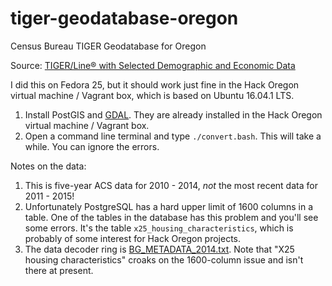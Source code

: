 # tiger-geodatabase-oregon
Census Bureau TIGER Geodatabase for Oregon

Source: [TIGER/Line® with Selected Demographic and Economic Data](https://www.census.gov/geo/maps-data/data/tiger-data.html)

I did this on Fedora 25, but it should work just fine in the Hack Oregon virtual machine / Vagrant box, which is based on Ubuntu 16.04.1 LTS.

1. Install PostGIS and [GDAL](http://www.gdal.org/). They are already installed in the Hack Oregon virtual machine / Vagrant box.
2. Open a command line terminal and type `./convert.bash`. This will take a while. You can ignore the errors.

Notes on the data:

1. This is five-year ACS data for 2010 - 2014, *not* the most recent data for 2011 - 2015!
2. Unfortunately PostgreSQL has a hard upper limit of 1600 columns in a table. One of the tables in the database has this problem and you'll see some errors. It's the table `x25_housing_characteristics`, which is probably of some interest for Hack Oregon projects.
3. The data decoder ring is [BG_METADATA_2014.txt](https://github.com/hackoregon/tiger-geodatabase-oregon/blob/master/BG_METADATA_2014.txt). Note that "X25 housing characteristics" croaks on the 1600-column issue and isn't there at present.
